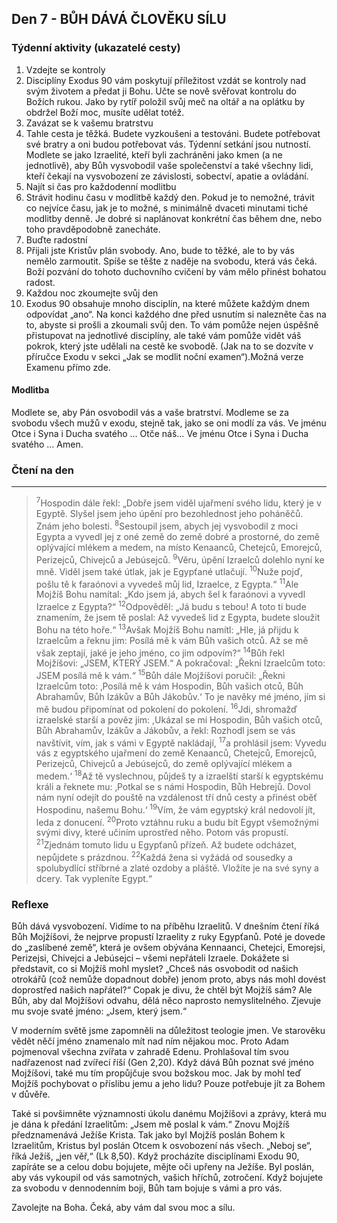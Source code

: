## Den 7 - BŮH DÁVÁ ČLOVĚKU SÍLU

### Týdenní aktivity (ukazatelé cesty)

1. Vzdejte se kontroly
1. Disciplíny Exodus 90 vám poskytují příležitost vzdát se kontroly nad svým životem a předat ji Bohu. Učte se nově svěřovat kontrolu do Božích rukou. Jako by rytíř položil svůj meč na oltář a na oplátku by obdržel Boží moc, musíte udělat totéž.
1. Zavázat se k vašemu bratrstvu
1. Tahle cesta je těžká. Budete vyzkoušeni a testováni. Budete potřebovat své bratry a oni budou potřebovat vás. Týdenní setkání jsou nutností. Modlete se jako Izraelité, kteří byli zachráněni jako kmen (a ne jednotlivě), aby Bůh vysvobodil vaše společenství a také všechny lidi, kteří čekají na vysvobození ze závislosti, sobectví, apatie a ovládání.
1. Najít si čas pro každodenní modlitbu
1. Strávit hodinu času v modlitbě každý den. Pokud je to nemožné, trávit co nejvíce času, jak je to možné, s minimálně dvaceti minutami tiché modlitby denně. Je dobré si naplánovat konkrétní čas během dne, nebo toho pravděpodobně zanecháte.
1. Buďte radostní
1. Přijali jste Kristův plán svobody. Ano, bude to těžké, ale to by vás nemělo zarmoutit. Spíše se těšte z naděje na svobodu, která vás čeká. Boží pozvání do tohoto duchovního cvičení by vám mělo přinést bohatou radost.
1. Každou noc zkoumejte svůj den
1. Exodus 90 obsahuje mnoho disciplín, na které můžete každým dnem odpovídat „ano“. Na konci každého dne před usnutím si nalezněte čas na to, abyste si prošli a zkoumali svůj den. To vám pomůže nejen úspěšně přistupovat na jednotlivé disciplíny, ale také vám pomůže vidět váš pokrok, který jste udělali na cestě ke svobodě. (Jak na to se dozvíte v příručce Exodu v sekci „Jak se modlit noční examen“).Možná verze Examenu přímo zde.

#### Modlitba

Modlete se, aby Pán osvobodil vás a vaše bratrství.
Modleme se za svobodu všech mužů v exodu, stejně tak, jako se oni modlí za vás.
Ve jménu Otce i Syna i Ducha svatého … Otče náš… Ve jménu Otce i Syna i Ducha svatého … Amen.

### Čtení na den

---

> <sup>7</sup>Hospodin dále řekl: „Dobře jsem viděl ujařmení svého lidu, který je v Egyptě. Slyšel jsem jeho úpění pro bezohlednost jeho poháněčů. Znám jeho bolesti.
> <sup>8</sup>Sestoupil jsem, abych jej vysvobodil z moci Egypta a vyvedl jej z oné země do země dobré a prostorné, do země oplývající mlékem a medem, na místo Kenaanců, Chetejců, Emorejců, Perizejců, Chivejců a Jebúsejců.
> <sup>9</sup>Věru, úpění Izraelců dolehlo nyní ke mně. Viděl jsem také útlak, jak je Egypťané utlačují.
> <sup>10</sup>Nuže pojď, pošlu tě k faraónovi a vyvedeš můj lid, Izraelce, z Egypta.“
> <sup>11</sup>Ale Mojžíš Bohu namítal: „Kdo jsem já, abych šel k faraónovi a vyvedl Izraelce z Egypta?“
> <sup>12</sup>Odpověděl: „Já budu s tebou! A toto ti bude znamením, že jsem tě poslal: Až vyvedeš lid z Egypta, budete sloužit Bohu na této hoře.“
> <sup>13</sup>Avšak Mojžíš Bohu namítl: „Hle, já přijdu k Izraelcům a řeknu jim: Posílá mě k vám Bůh vašich otců. Až se mě však zeptají, jaké je jeho jméno, co jim odpovím?“
> <sup>14</sup>Bůh řekl Mojžíšovi: „JSEM, KTERÝ JSEM.“ A pokračoval: „Řekni Izraelcům toto: JSEM posílá mě k vám.“
> <sup>15</sup>Bůh dále Mojžíšovi poručil: „Řekni Izraelcům toto: ‚Posílá mě k vám Hospodin, Bůh vašich otců, Bůh Abrahamův, Bůh Izákův a Bůh Jákobův.‘ To je navěky mé jméno, jím si mě budou připomínat od pokolení do pokolení.
> <sup>16</sup>Jdi, shromažď izraelské starší a pověz jim: ,Ukázal se mi Hospodin, Bůh vašich otců, Bůh Abrahamův, Izákův a Jákobův, a řekl: Rozhodl jsem se vás navštívit, vím, jak s vámi v Egyptě nakládají,
> <sup>17</sup>a prohlásil jsem: Vyvedu vás z egyptského ujařmení do země Kenaanců, Chetejců, Emorejců, Perizejců, Chivejců a Jebúsejců, do země oplývající mlékem a medem.‘
> <sup>18</sup>Až tě vyslechnou, půjdeš ty a izraelští starší k egyptskému králi a řeknete mu: ‚Potkal se s námi Hospodin, Bůh Hebrejů. Dovol nám nyní odejít do pouště na vzdálenost tří dnů cesty a přinést oběť Hospodinu, našemu Bohu.‘
> <sup>19</sup>Vím, že vám egyptský král nedovolí jít, leda z donucení.
> <sup>20</sup>Proto vztáhnu ruku a budu bít Egypt všemožnými svými divy, které učiním uprostřed něho. Potom vás propustí.
> <sup>21</sup>Zjednám tomuto lidu u Egypťanů přízeň. Až budete odcházet, nepůjdete s prázdnou.
> <sup>22</sup>Každá žena si vyžádá od sousedky a spolubydlící stříbrné a zlaté ozdoby a pláště. Vložíte je na své syny a dcery. Tak vypleníte Egypt.“

### Reflexe

Bůh dává vysvobození. Vidíme to na příběhu Izraelitů. V dnešním čtení říká Bůh Mojžíšovi, že nejprve propustí
Izraelity z ruky Egypťanů. Poté je dovede do „zaslíbené země“, která je ovšem obývána Kennaanci, Chetejci,
Emorejsi, Perizejsi, Chivejci a Jebúsejci – všemi nepřáteli Izraele. Dokážete si představit, co si Mojžíš mohl myslet?
„Chceš nás osvobodit od našich otrokářů (což nemůže dopadnout dobře) jenom proto, abys nás mohl dovést
doprostřed našich napřátel?“ Copak je divu, že chtěl být Mojžíš sám? Ale Bůh, aby dal Mojžíšovi odvahu, dělá něco
naprosto nemyslitelného. Zjevuje mu svoje svaté jméno: „Jsem, který jsem.“

V moderním světě jsme zapomněli na důležitost teologie jmen. Ve starověku vědět něčí jméno znamenalo mít nad
ním nějakou moc. Proto Adam pojmenoval všechna zvířata v zahradě Edenu. Prohlašoval tím svou nadřazenost nad
zvířecí říší (Gen 2,20). Když dává Bůh poznat své jméno Mojžíšovi, také mu tím propůjčuje svou božskou moc. Jak
by mohl teď Mojžíš pochybovat o příslibu jemu a jeho lidu? Pouze potřebuje jít za Bohem v důvěře.

Také si povšimněte významnosti úkolu danému Mojžíšovi a zprávy, která mu je dána k předání Izraelitům: „Jsem
mě poslal k vám.“ Znovu Mojžíš předznamenává Ježíše Krista. Tak jako byl Mojžíš poslán Bohem k Izraelitům,
Kristus byl poslán Otcem k osvobození nás všech. „Neboj se“, říká Ježíš, „jen věř,“ (Lk 8,50). Když procházíte
disciplínami Exodu 90, zapíráte se a celou dobu bojujete, mějte oči upřeny na Ježíše. Byl poslán, aby vás vykoupil
od vás samotných, vašich hříchů, zotročení. Když bojujete za svobodu v dennodenním boji, Bůh tam bojuje s vámi
a pro vás.

Zavolejte na Boha. Čeká, aby vám dal svou moc a sílu.
